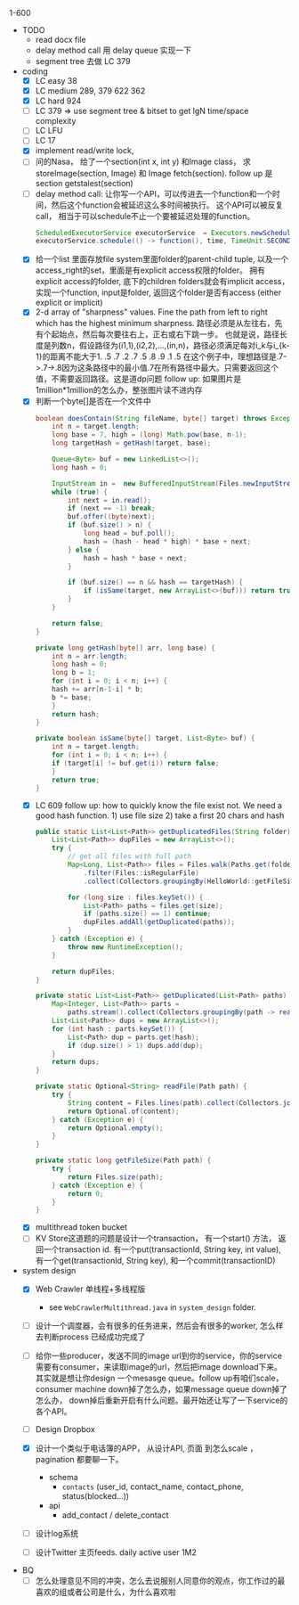 1-600
- TODO
    - read docx file
    - delay method call 用 delay queue 实现一下
    - segment tree 去做 LC 379
- coding
    - [x] LC easy 38
    - [x] LC medium 289, 379 622 362
    - [x] LC hard 924
    - [ ] LC 379 => use segment tree & bitset to get lgN time/space complexity
    - [ ] LC LFU
    - [ ] LC 17
    - [x] implement read/write lock,
    - [ ] 问的Nasa， 给了一个section(int x, int y) 和Image class， 求storeImage(section, Image) 和 Image fetch(section). follow up 是 section getstalest(section)
    - [ ] delay method call: 让你写一个API，可以传进去一个function和一个时间，然后这个function会被延迟这么多时间被执行。 这个API可以被反复call， 相当于可以schedule不止一个要被延迟处理的function。
        ```java
        ScheduledExecutorService executorService  = Executors.newScheduledThreadPool(10);
        executorService.schedule(() -> function(), time, TimeUnit.SECONDS)
        ```
    - [x] 给一个list 里面存放file system里面folder的parent-child tuple, 以及一个access_right的set，里面是有explicit access权限的folder。 
        拥有explicit access的folder, 底下的children folders就会有implicit access，实现一个function, input是folder, 返回这个folder是否有access (either explicit or implicit)
    - [x] 2-d array of "sharpness" values. Fine the path from left to right which has the highest minimum sharpness. 路径必须是从左往右，先有个起始点，然后每次要往右上，正右或右下跳一步。
        也就是说，路径长度是列数n，假设路径为(i1,1),(i2,2),...,(in,n)，路径必须满足每对i_k与i_{k-1}的距离不能大于1.
        .5 .7 .2
        .7 .5 .8
        .9 .1 .5
        在这个例子中，理想路径是.7->.7->.8因为这条路径中的最小值.7在所有路径中最大。只需要返回这个值，不需要返回路径。这是道dp问题
        follow up: 如果图片是1million*1million的怎么办，整张图片读不进内存
    - [x] 判断一个byte[]是否在一个文件中
        ```java
        boolean doesContain(String fileName, byte[] target) throws Exception {
            int n = target.length;
            long base = 7, high = (long) Math.pow(base, n-1);
            long targetHash = getHash(target, base);

            Queue<Byte> buf = new LinkedList<>();
            long hash = 0;

            InputStream in =  new BufferedInputStream(Files.newInputStream(Paths.get(fileName)));
            while (true) {
                int next = in.read();
                if (next == -1) break;
                buf.offer((byte)next);
                if (buf.size() > n) {
                    long head = buf.poll();
                    hash = (hash - head * high) * base + next;
                } else {
                    hash = hash * base + next;
                }

                if (buf.size() == n && hash == targetHash) {
                    if (isSame(target, new ArrayList<>(buf))) return true;
                }
            }

            return false;
        }

        private long getHash(byte[] arr, long base) {
            int n = arr.length;
            long hash = 0;
            long b = 1;
            for (int i = 0; i < n; i++) {
            hash += arr[n-1-i] * b;
            b *= base;
            }
            return hash;
        }

        private boolean isSame(byte[] target, List<Byte> buf) {
            int n = target.length;
            for (int i = 0; i < n; i++) {
            if (target[i] != buf.get(i)) return false;
            }
            return true;
        }
        ```
    - [x] LC 609 follow up: how to quickly know the file exist not. We need a good hash function. 1) use file size 2) take a first 20 chars and hash
        ```java
        public static List<List<Path>> getDuplicatedFiles(String folder) {
            List<List<Path>> dupFiles = new ArrayList<>();
            try {
                // get all files with full path
                Map<Long, List<Path>> files = Files.walk(Paths.get(folder))
                    .filter(Files::isRegularFile)
                    .collect(Collectors.groupingBy(HelloWorld::getFileSize));

                for (long size : files.keySet()) {
                    List<Path> paths = files.get(size);
                    if (paths.size() == 1) continue;
                    dupFiles.addAll(getDuplicated(paths));
                }
            } catch (Exception e) {
                throw new RuntimeException();
            }

            return dupFiles;
        }

        private static List<List<Path>> getDuplicated(List<Path> paths) {
            Map<Integer, List<Path>> parts =
                paths.stream().collect(Collectors.groupingBy(path -> readFile(path).orElse("").hashCode()));
            List<List<Path>> dups = new ArrayList<>();
            for (int hash : parts.keySet()) {
                List<Path> dup = parts.get(hash);
                if (dup.size() > 1) dups.add(dup);
            }
            return dups;
        }

        private static Optional<String> readFile(Path path) {
            try {
                String content = Files.lines(path).collect(Collectors.joining("\n"));
                return Optional.of(content);
            } catch (Exception e) {
                return Optional.empty();
            }
        }

        private static long getFileSize(Path path) {
            try {
                return Files.size(path);
            } catch (Exception e) {
                return 0;
            }
        }
        ```
    - [x] multithread token bucket
    - [ ] KV Store这道题的问题是设计一个transaction， 有一个start() 方法， 返回一个transaction id. 有一个put(transactionId, String key, int value),
         有一个get(transactionId, String key), 和一个commit(transactionID)

- system design
    - [x] Web Crawler 单线程+多线程版 
        - see `WebCrawlerMultithread.java` in `system_design` folder.
    - [ ] 设计一个调度器，会有很多的任务进来，然后会有很多的worker, 怎么样去判断process 已经成功完成了
    - [ ]  给你一些producer，发送不同的image url到你的service，你的service需要有consumer，来读取image的url，然后把image download下来。
        其实就是想让你design 一个mesasge queue。follow up有咱们scale，consumer machine down掉了怎么办，如果message queue down掉了怎么办，
        down掉后重新开启有什么问题。最开始还让写了一下service的各个API。
    - [ ] Design Dropbox
    - [x] 设计一个类似于电话簿的APP， 从设计API, 页面 到怎么scale ，pagination 都要聊一下。
        - schema
            - `contacts` (user_id, contact_name, contact_phone, status(blocked...))
        - api
            - add_contact / delete_contact

    - [ ] 设计log系统
    - [ ] 设计Twitter 主页feeds. daily active user 1M2    
- BQ
    - [ ] 怎么处理意见不同的冲突，怎么去说服别人同意你的观点，你工作过的最喜欢的组或者公司是什么，为什么喜欢啦
